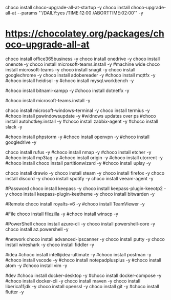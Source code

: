 choco install choco-upgrade-all-at-startup -y
choco install choco-upgrade-all-at --params "'/DAILY:yes /TIME:12:00 /ABORTTIME:02:00'" -y
# https://chocolatey.org/packages/choco-upgrade-all-at
choco install office365business -y
choco install onedrive -y
choco install onenote -y
choco install microsoft-teams.install -y #machine wide
choco install microsoft-teams -y
choco install snagit -y
choco install googlechrome -y
choco install adobereader -y
#choco install mqttfx -y
#choco install heidisql -y
#choco install mysql.workbench -y

#choco install bitnami-xampp -y
#choco install dotnetfx -y

#choco install microsoft-teams.install -y


choco install microsoft-windows-terminal -y
choco install termius -y
#choco install pswindowsupdate -y #widnows updates over ps
#choco install autohotkey.install -y
#choco install zabbix-agent -y
#choco install slack -y

#choco install phpstorm -y
#choco install openvpn -y
#choco install googledrive -y

choco install rufus -y
#choco install nmap -y
#choco install etcher -y
#choco install mp3tag -y
#choco install origin -y
#choco install utorrent -y
#choco install choco install partitionwizard -y
#choco install uplay -y

choco install drawio -y
choco install steam -y
choco install firefox -y
choco install discord -y
choco install spotify -y
choco install veeam-agent -y

#Password
choco install keepass -y
choco install keepass-plugin-keeotp2 -y
choco install keepass-plugin-keetheme -y
choco install bitwarden -y

#Remote
choco install royalts-v6 -y
#choco install TeamViewer -y

#File
choco install filezilla -y
#choco install winscp -y

#PowerShell
choco install azure-cli -y
choco install powershell-core -y
choco install az.powershell -y

#network
choco install advanced-ipscanner -y
choco install putty -y
choco install wireshark -y
choco install fiddler -y

#idea
#choco install intellijidea-ultimate -y
#choco install postman -y
#choco install vscode -y
#choco install notepadplusplus -y
#choco install atom -y
#choco install vim -y

#dev
#choco install docker-desktop -y
#choco install docker-compose -y
#choco install docker-cli -y
choco install maven -y
choco install liberica11jdk -y
choco install openssl -y
choco install git -y
#choco install flutter -y
